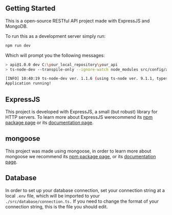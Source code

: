 ## Getting Started
This is a open-source RESTful API project made with ExpressJS and MongoDB.

To run this as a development server simply run:

```bash
npm run dev
```

Which will prompt you the following messages:
```bash
> api@1.0.0 dev C:\your_local_repository\your_api
> ts-node-dev --transpile-only --ignore-watch node_modules src/config/app.ts

[INFO] 10:40:19 ts-node-dev ver. 1.1.6 (using ts-node ver. 9.1.1, typescript ver. 4.2.3)
Application running!
```
## ExpressJS
This project is developed with ExpressJS, a small (but robust) library for HTTP servers. To learn more about ExpressJS werecommend its [npm package page](https://www.npmjs.com/package/express) or its [documentation page](https://expressjs.com/en/5x/api.html).

## mongoose
This project was made using mongoose, in order to learn more about mongoose we recommend its [npm package page](https://www.npmjs.com/package/mongoose), or its [documentation page](https://mongoosejs.com/docs/api.html).
## Database
In order to set up your database connection, set your connection string at a local ```.env``` file, which will be imported to your ```./src/database/connection.ts.```
If you need to change the format of your connection string, this is the file you should edit.




